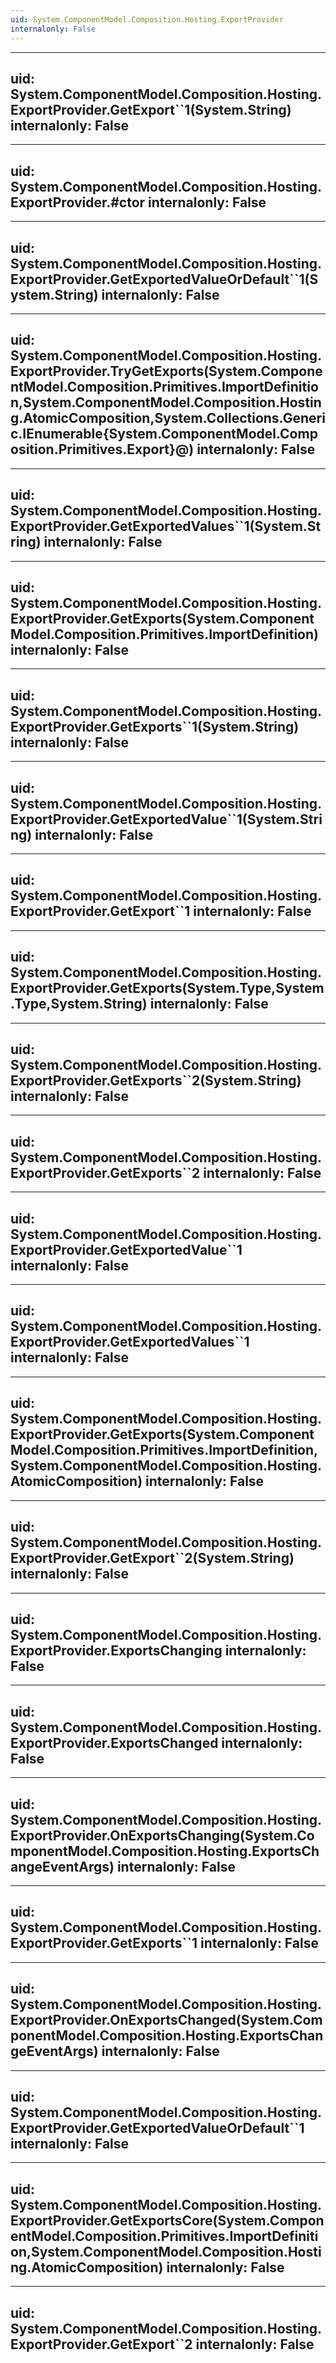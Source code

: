 ```yaml
---
uid: System.ComponentModel.Composition.Hosting.ExportProvider
internalonly: False
---
```


---
uid: System.ComponentModel.Composition.Hosting.ExportProvider.GetExport``1(System.String)
internalonly: False
---

---
uid: System.ComponentModel.Composition.Hosting.ExportProvider.#ctor
internalonly: False
---

---
uid: System.ComponentModel.Composition.Hosting.ExportProvider.GetExportedValueOrDefault``1(System.String)
internalonly: False
---

---
uid: System.ComponentModel.Composition.Hosting.ExportProvider.TryGetExports(System.ComponentModel.Composition.Primitives.ImportDefinition,System.ComponentModel.Composition.Hosting.AtomicComposition,System.Collections.Generic.IEnumerable{System.ComponentModel.Composition.Primitives.Export}@)
internalonly: False
---

---
uid: System.ComponentModel.Composition.Hosting.ExportProvider.GetExportedValues``1(System.String)
internalonly: False
---

---
uid: System.ComponentModel.Composition.Hosting.ExportProvider.GetExports(System.ComponentModel.Composition.Primitives.ImportDefinition)
internalonly: False
---

---
uid: System.ComponentModel.Composition.Hosting.ExportProvider.GetExports``1(System.String)
internalonly: False
---

---
uid: System.ComponentModel.Composition.Hosting.ExportProvider.GetExportedValue``1(System.String)
internalonly: False
---

---
uid: System.ComponentModel.Composition.Hosting.ExportProvider.GetExport``1
internalonly: False
---

---
uid: System.ComponentModel.Composition.Hosting.ExportProvider.GetExports(System.Type,System.Type,System.String)
internalonly: False
---

---
uid: System.ComponentModel.Composition.Hosting.ExportProvider.GetExports``2(System.String)
internalonly: False
---

---
uid: System.ComponentModel.Composition.Hosting.ExportProvider.GetExports``2
internalonly: False
---

---
uid: System.ComponentModel.Composition.Hosting.ExportProvider.GetExportedValue``1
internalonly: False
---

---
uid: System.ComponentModel.Composition.Hosting.ExportProvider.GetExportedValues``1
internalonly: False
---

---
uid: System.ComponentModel.Composition.Hosting.ExportProvider.GetExports(System.ComponentModel.Composition.Primitives.ImportDefinition,System.ComponentModel.Composition.Hosting.AtomicComposition)
internalonly: False
---

---
uid: System.ComponentModel.Composition.Hosting.ExportProvider.GetExport``2(System.String)
internalonly: False
---

---
uid: System.ComponentModel.Composition.Hosting.ExportProvider.ExportsChanging
internalonly: False
---

---
uid: System.ComponentModel.Composition.Hosting.ExportProvider.ExportsChanged
internalonly: False
---

---
uid: System.ComponentModel.Composition.Hosting.ExportProvider.OnExportsChanging(System.ComponentModel.Composition.Hosting.ExportsChangeEventArgs)
internalonly: False
---

---
uid: System.ComponentModel.Composition.Hosting.ExportProvider.GetExports``1
internalonly: False
---

---
uid: System.ComponentModel.Composition.Hosting.ExportProvider.OnExportsChanged(System.ComponentModel.Composition.Hosting.ExportsChangeEventArgs)
internalonly: False
---

---
uid: System.ComponentModel.Composition.Hosting.ExportProvider.GetExportedValueOrDefault``1
internalonly: False
---

---
uid: System.ComponentModel.Composition.Hosting.ExportProvider.GetExportsCore(System.ComponentModel.Composition.Primitives.ImportDefinition,System.ComponentModel.Composition.Hosting.AtomicComposition)
internalonly: False
---

---
uid: System.ComponentModel.Composition.Hosting.ExportProvider.GetExport``2
internalonly: False
---
